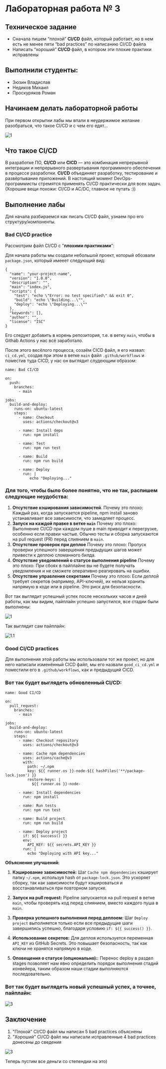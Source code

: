 # Лабораторная работа № 3

## Техническое задание
* Сначала пишем “плохой” **CI/CD** файл, который работает, но в нем есть не менее пяти “bad practices” по написанию CI/CD файла
* Написать “хороший” **CI/CD** файл, в котором эти плохие практики исправлены

## Выполнили студенты:
* Зюзин Владислав 
* Недиков Михаил
* Проскуряков Роман

## Начинаем делать лабораторной работы
При первом открытии лабы мы впали в неудержимое желание разобраться, что такое CI/CD и с чем его едят...

![1](romantica_la_proga.png)

## Что такое CI/CD
В разработке ПО, **CI/CD** или **CICD** — это комбинация непрерывной интеграции и непрерывного развертывания программного обеспечения в процессе разработки. **CI/CD** объединяет разработку, тестирование и развёртывание приложений. В настоящий момент DevOps-программисты стремятся применять CI/CD практически для всех задач. (Хорошие вещи похожи: CI/CD и AC/DC, главное не путать :))

## Выполнение лабы
Для начала разбираемся как писать CI/CD файл, узнаем про его структуру/компоненты.

### Bad CI/CD practice

Рассмотрим файл CI/CD с "**плохими практиками**":

Для начала работы мы создали небольшой проект, который обозвали `package.json`, который имееет следующий вид:
```
{
  "name": "your-project-name",
  "version": "1.0.0",
  "description": "",
  "main": "index.js",
  "scripts": {
    "test": "echo \"Error: no test specified\" && exit 0",
    "build": "echo \"Building...\"",
    "deploy": "echo \"Deploying...\""
  },
  "keywords": [],
  "author": "",
  "license": "ISC"
}
```

Его следует добавить в корень репозитория, т.е. в ветку `main`, чтобы в Githab Actions у нас всё заработало.

После этого весёлого процесса, созаём CICD файл, я его назвал: `ci_cd.yml`, создав при этом в ветке `main` файл `.github/workflows` и поместив туда CICD, у нас он выглядит слудеющим образом:
```
name: Bad CI/CD

on:
  push:
    branches:
      - main

jobs:
  build-and-deploy:
    runs-on: ubuntu-latest
    steps:
      - name: Checkout
        uses: actions/checkout@v3

      - name: Install deps
        run: npm install

      - name: Test
        run: npm run test

      - name: Build
        run: npm run build

      - name: Deploy
        run: |
           echo "Deploying..."
```

### Для того, чтобы было  более понятно, что не так, распишем следующие неудобства:

1. **Отсутствие кэширования зависимостей**. Почему это плохо: Каждый раз, когда запускается pipeline, npm install заново устанавливает все зависимости, что замедляет процесс.
2. **Запуск на каждой правке в ветке `main`** Почему это плохо: Выполнение CI/CD при каждом пуше в main приводит к перегрузке, особенно если правки частые. Обычно тесты и сборка запускаются на pull request (PR) перед слиянием в `main`.
3. **Отсутствие проверок при деплое** Почему это плохо: Пропуск проверки успешного завершения предыдущих шагов может привести к деплою сломанного билда.
4. **Отсутствие уведомлений о статусе выполнения pipeline** Почему это плохо: При сбоях в пайплайне вы не будете получать уведомления и не сможете оперативно реагировать на ошибки.
5. **Отсутствие управления секретами** Почему это плохо: Если деплой требует секретов (например, API-ключей), их нельзя хранить напрямую в коде или в pipeline. Это риск для безопасности.

Вот так выглядит успешный успех после нескольких часов и дней работы, как мы видим, пайплайн успешно запустился, все стадии были выполнены:

![1](Succesfull_success_Bad_practice.png)

Так выглядит сам пайплайн:

![1.1](png_prufov.png)

### Good CI/CD practices

Для выполнения этой работы мы использовали тот же проект, но для него написали изменённый CICD файл, мы его назвали `good_ci_cd.yml` и поместили его в `.github/workflows`, как и предыдущий CICD.

### Вот так будет выглядеть обновленный CI/CD:

```
name: Good CI/CD

on:
  pull_request:
    branches:
      - main

jobs:
  build-and-deploy:
    runs-on: ubuntu-latest
    steps:
      - name: Checkout repository
        uses: actions/checkout@v3

      - name: Cache npm dependencies
        uses: actions/cache@v3
        with:
          path: ~/.npm
          key: ${{ runner.os }}-node-${{ hashFiles('**/package-lock.json') }}
          restore-keys: |
            ${{ runner.os }}-node-

      - name: Install dependencies
        run: npm install

      - name: Run tests
        run: npm run test

      - name: Build project
        run: npm run build

      - name: Deploy project
        if: ${{ success() }}
        env:
          API_KEY: ${{ secrets.API_KEY }}
        run: |
          echo "Deploying with API key..."
```

**Объяснение улучшений:**

1. **Кэширование зависимостей:** Шаг `Cache npm dependencies` кэширует папку `~/.npm`, используя hash от `package-lock.json`. Это ускоряет сборку, так как зависимости будут кэшироваться и восстанавливаться при повторном запуске.

2. **Запуск на pull request:** Pipeline запускается на pull request в ветке `main`, чтобы проверять код перед слиянием, вместо каждого пуша в `main`.

3. **Проверка успешного выполнения перед деплоем:** Шаг `Deploy project` выполняется только если все предыдущие шаги завершились успешно, благодаря условию `if: ${{ success() }}`.

4. **Использование секретов:** Для деплоя используется переменная `API_KEY` из GitHub Secrets. Это повышает безопасность, так как ключи не хранятся напрямую в коде.

5. **Оповещения о статусе (опционально):**: Перенос deploy в раздел stages позволяет нам явно определить порядок выполнения стадий конвейера, таким образом наши стадии выполняются последовательно.

### Вот так будет выглядеть новый успешный успех, а точнее, пайплайн:

![3](Successfull_succes_good_practice.png)

## Заключение
1. "Плохой" CI/CD файл мы написан 5 bad practices объяснены
2. "Хороший" CI/CD файл мы написали исправленные 4 bad practices донесены до сведения

![3](CICD.jpeg)

Теперь пустим все деньги со степендии на это)
